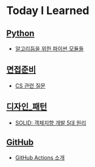 # Today I Learned


## [Python](./learn/Python)
- [알고리듬을 위한 파이썬 모듈들](./learn/Python/python_modul_for_algo.md)
## [면접준비](./learn/면접준비)
- [CS 관련 질문](./learn/면접준비/CS.md)
## [디자인_패턴](./learn/디자인_패턴)
- [SOLID: 객체지향 개발 5대 원리](./learn/디자인_패턴/solid.md)
## [GitHub](./learn/GitHub)
- [GitHub Actions 소개](./learn/GitHub/github_Actions.md)
